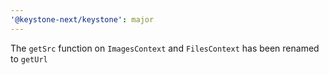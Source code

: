 ```yaml
---
'@keystone-next/keystone': major
---
```


The `getSrc` function on `ImagesContext` and `FilesContext` has been renamed to `getUrl`
